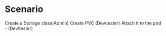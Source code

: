 # Scenario
Create a Storage class(Admin)
Create PVC (Dev/tester)
Attach it to the pod - (Dev/tester)